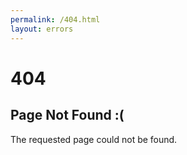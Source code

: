```yaml
---
permalink: /404.html
layout: errors
---
```


# 404

## Page Not Found :(

The requested page could not be found.

